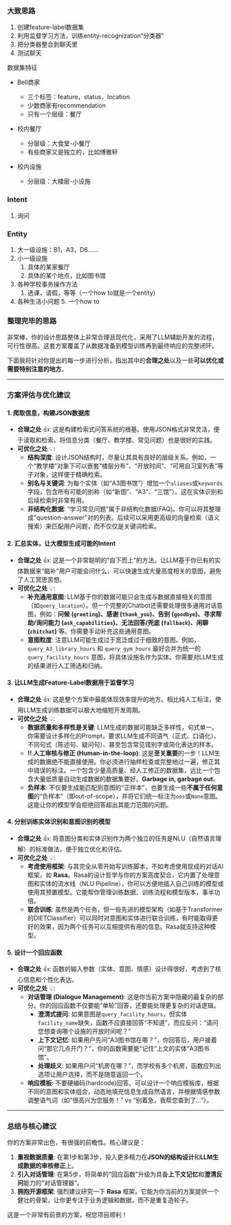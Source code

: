 ### 大致思路

1. 创建feature-label数据集
2. 利用监督学习方法，训练entity-recognization“分类器”
3. 把分类器整合到聊天里
4. 测试聊天

数据集特征

- Bell商家

  - 三个标签：feature，status，location
  - 少数商家有recommendation
  - 只有一个层级：餐厅
- 校内餐厅

  - 分层级：大食堂-小餐厅
  - 有些商家又是独立的，比如博雅轩
- 校内设施

  - 分层级：大楼层-小设施

### Intent

1. 询问

### Entity

1. 大一级设施：B1，A3，D6……
2. 小一级设施
   1. 具体的某家餐厅
   2. 具体的某个地点，比如图书馆
3. 各种学校事务操作方法
   1. 选课，请假，等等（一个how to就是一个entity）
4. 各种生活小问题
   5. 一个how to

### 整理完毕的思路

非常棒，你的设计思路整体上非常合理且现代化，采用了LLM辅助开发的流程，可行性很高。这套方案覆盖了从数据准备到模型训练再到最终响应的完整闭环。

下面我将针对你提出的每一步进行分析，指出其中的**合理之处**以及一些**可以优化或需要特别注意的地方**。

---

### **方案评估与优化建议**

#### **1. 爬取信息，构建JSON数据库**

- **合理之处** 👍: 这是构建检索式问答系统的根基。使用JSON格式非常灵活，便于读取和检索。将信息分类（餐厅、教学楼、常见问题）也是很好的实践。
- **可优化之处** 💡:
    - **结构深度**: 设计JSON结构时，尽量让其具有良好的层级关系。例如，一个“教学楼”对象下可以嵌套“楼层分布”、“开放时间”、“可用自习室列表”等子对象，这样便于精确检索。
    - **别名与关键词**: 为每个实体（如“A3图书馆”）增加一个`aliases`或`keywords`字段，包含所有可能的别称（如“新图”、“A3”、“三馆”）。这在实体识别和后续检索时非常有用。
    - **非结构化数据**: “学习常见问题”属于非结构化数据(FAQ)。你可以将其整理成"question-answer"对的列表。后续可以采用更高级的向量检索（语义搜索）来匹配用户问题，而不仅仅是关键词检索。

#### **2. 汇总实体，让大模型生成可能的Intent**

- **合理之处** 👍: 这是一个非常聪明的“自下而上”的方法。让LLM基于你已有的实体数据来“脑补”用户可能会问什么，可以快速生成大量高度相关的意图，避免了人工冥思苦想。
- **可优化之处** 💡:
    - **补充通用意图**: LLM基于你的数据可能只会生成与数据直接相关的意图（如`query_location`）。但一个完整的Chatbot还需要处理很多通用对话意图，例如：**问候 (`greeting`)、感谢 (`thank_you`)、告别 (`goodbye`)、寻求帮助/询问能力 (`ask_capabilities`)、无法回答/兜底 (`fallback`)、闲聊 (`chitchat`)** 等。你需要手动补充这些通用意图。
    - **意图粒度**: 注意LLM可能生成过于宽泛或过于细致的意图。例如，`query_A3_library_hours` 和 `query_gym_hours` 最好合并为统一的 `query_facility_hours` 意图，将具体设施名作为实体。你需要对LLM生成的结果进行人工筛选和归纳。

#### **3. 让LLM生成Feature-Label数据用于监督学习**

- **合理之处** 👍: 这是整个方案中最能体现效率提升的地方。相比纯人工标注，使用LLM生成训练数据可以极大地缩短开发周期。
- **可优化之处** 💡:
    - **数据质量和多样性是关键**: LLM生成的数据可能缺乏多样性，句式单一。你需要设计多样化的Prompt，要求LLM生成不同语气（正式、口语化）、不同句式（陈述句、疑问句）、甚至包含常见错别字或简化表达的样本。
    - **‼️ 人工审核与修正 (Human-in-the-loop)**: 这是**至关重要**的一步！LLM生成的数据绝不能直接使用。你必须进行抽样检查或完整地过一遍，修正其中错误的标注。一个包含少量高质量、经人工修正的数据集，远比一个包含大量低质量自动生成数据的数据集要好。**Garbage in, garbage out.**
    - **负样本**: 不仅要生成能匹配到意图的“正样本”，也要生成一些**不属于任何意图**的“负样本”（即out-of-scope），并将它们统一标注为`oos`或`None`意图。这能让你的模型学会拒绝回答超出其能力范围的问题。

#### **4. 分别训练实体识别和意图识别的模型**

- **合理之处** 👍: 将意图分类和实体识别作为两个独立的任务是NLU（自然语言理解）的标准做法，便于独立优化和评估。
- **可优化之处** 💡:
    - **考虑使用框架**: 与其完全从零开始写训练脚本，不如考虑使用现成的对话AI框架，如 **Rasa**。Rasa的设计哲学与你的方案高度契合，它内置了处理意图和实体的流水线（NLU Pipeline），你可以方便地插入自己训练的模型或使用其预置模型。它能帮你管理训练数据、训练流程和模型版本，事半功倍。
    - **联合训练**: 虽然是两个任务，但一些先进的模型架构（如基于Transformer的DIETClassifier）可以同时对意图和实体进行联合训练，有时能取得更好的效果，因为两个任务可以互相提供有用的信息。Rasa就支持这种模型。

#### **5. 设计一个回应函数**

- **合理之处** 👍: 函数的输入参数（实体、意图、情感）设计得很好，考虑到了核心信息和个性化表达。
- **可优化之处** 💡:
    - **对话管理 (Dialogue Management)**: 这是你当前方案中隐藏的最复杂的部分。你的回应函数不仅要能“单轮”回答，还要能处理更复杂的对话逻辑。
        - **澄清式提问**: 如果意图是`query_facility_hours`，但实体`facility_name`缺失，函数不应直接回答“不知道”，而应反问：“请问您想查询哪个设施的开放时间呢？”
        - **上下文记忆**: 如果用户先问“A3图书馆在哪？”，你回答后，用户接着问“那它几点开门？”，你的函数需要能“记住”上文的实体“A3图书馆”。
        - **处理歧义**: 如果用户问“机房在哪？”，而学校有多个机房，函数应列出选项让用户选择，而不是随意返回一个。
    - **响应模板**: 不要硬编码(hardcode)回答。可以设计一个响应模板库，根据不同的意图和实体组合，动态地填充信息生成自然语言，并根据情感参数调整语气词（如“很高兴为您服务！” vs “别着急，我帮您查到了…”）。

---

### **总结与核心建议**

你的方案非常出色，有很强的前瞻性。核心建议是：

1. **重视数据质量**: 在第1步和第3步，投入更多精力在**JSON的结构设计**和**LLM生成数据的审核修正**上。
2. **引入对话管理**: 在第5步，将简单的“回应函数”升级为具备**上下文记忆**和**澄清反问**能力的“对话管理器”。
3. **拥抱开源框架**: 强烈建议研究一下 **Rasa** 框架。它能为你当前的方案提供一个健壮的骨架，让你更专注于业务逻辑和数据，而不是重复造轮子。

这是一个非常有前景的方案，祝您项目顺利！